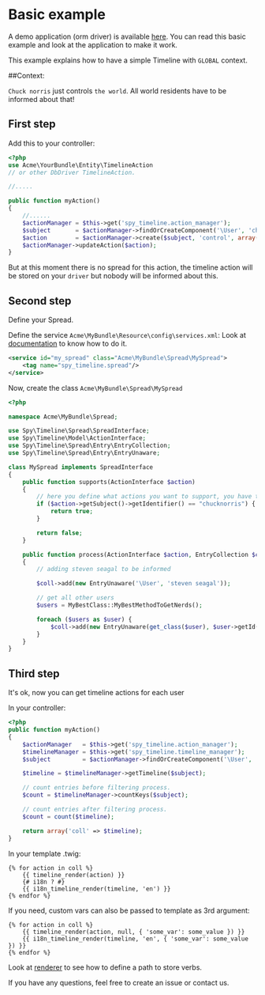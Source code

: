 # Basic example

A demo application (orm driver) is available [here](https://github.com/stephpy/timeline-app).
You can read this basic example and look at the application to make it work.

This example explains how to have a simple Timeline with `GLOBAL` context.

##Context:

`Chuck norris` just controls `the world`. All world residents have to be informed about that!


## First step

Add this to your controller:

```php
<?php
use Acme\YourBundle\Entity\TimelineAction
// or other DbDriver TimelineAction.

//.....

public function myAction()
{
    //......
    $actionManager = $this->get('spy_timeline.action_manager');
    $subject       = $actionManager->findOrCreateComponent('\User', 'chucknorris');
    $action        = $actionManager->create($subject, 'control', array('directComplement' => 'the world'));
    $actionManager->updateAction($action);
}
```

But at this moment there is no spread for this action, the timeline action will be stored on your `driver` but nobody will be informed about this.

## Second step

Define your Spread.

Define the service `Acme\MyBundle\Resource\config\services.xml`:
Look at [documentation](http://symfony.com/doc/current/book/service_container.html) to know how to do it.

```xml
<service id="my_spread" class="Acme\MyBundle\Spread\MySpread">
    <tag name="spy_timeline.spread"/>
</service>
```

Now, create the class `Acme\MyBundle\Spread\MySpread`

```php
<?php

namespace Acme\MyBundle\Spread;

use Spy\Timeline\Spread\SpreadInterface;
use Spy\Timeline\Model\ActionInterface;
use Spy\Timeline\Spread\Entry\EntryCollection;
use Spy\Timeline\Spread\Entry\EntryUnaware;

class MySpread implements SpreadInterface
{
    public function supports(ActionInterface $action)
    {
        // here you define what actions you want to support, you have to return a boolean.
        if ($action->getSubject()->getIdentifier() == "chucknorris") {
            return true;
        }

        return false;
    }

    public function process(ActionInterface $action, EntryCollection $coll)
    {
        // adding steven seagal to be informed

        $coll->add(new EntryUnaware('\User', 'steven seagal'));

        // get all other users
        $users = MyBestClass::MyBestMethodToGetNerds();

        foreach ($users as $user) {
            $coll->add(new EntryUnaware(get_class($user), $user->getId()));
        }
    }
}
```

## Third step

It's ok, now you can get timeline actions for each user

In your controller:

```php
<?php
public function myAction()
{
    $actionManager   = $this->get('spy_timeline.action_manager');
    $timelineManager = $this->get('spy_timeline.timeline_manager');
    $subject         = $actionManager->findOrCreateComponent('\User', 'steven seagal');

    $timeline = $timelineManager->getTimeline($subject);

    // count entries before filtering process.
    $count = $timelineManager->countKeys($subject);

    // count entries after filtering process.
    $count = count($timeline);

    return array('coll' => $timeline);
}
```

In your template .twig:

```twig
{% for action in coll %}
    {{ timeline_render(action) }}
    {# i18n ? #}
    {{ i18n_timeline_render(timeline, 'en') }}
{% endfor %}
```

If you need, custom vars can also be passed to template as 3rd argument:

```twig
{% for action in coll %}
    {{ timeline_render(action, null, { 'some_var': some_value }) }}
    {{ i18n_timeline_render(timeline, 'en', { 'some_var': some_value }) }}
{% endfor %}

```
Look at [renderer](https://github.com/stephpy/timeline-bundle/blob/master/Resources/doc/renderer.markdown) to see how to define a path to store verbs.

If you have any questions, feel free to create an issue or contact us.
